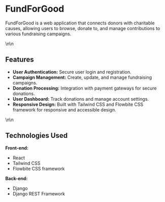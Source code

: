 # FundForGood

FundForGood is a web application that connects donors with charitable causes, allowing users to browse, donate to, and manage contributions to various fundraising campaigns.

\n\n

## Features

- **User Authentication:** Secure user login and registration.
- **Campaign Management:** Create, update, and manage fundraising campaigns.
- **Donation Processing:** Integration with payment gateways for secure donations.
- **User Dashboard:** Track donations and manage account settings.
- **Responsive Design:** Built with Tailwind CSS and Flowbite CSS framework for responsive and accessible design.

\n\n

## Technologies Used

**Front-end:**

- React
- Tailwind CSS
- Flowbite CSS framework

**Back-end:**

- Django
- Django REST Framework
